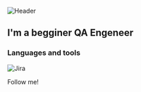 ![Header](https://user-images.githubusercontent.com/113775068/194911002-d9a06bd2-1008-4bc6-9fab-d97f9a5cefbe.png)

## I'm a begginer QA Engeneer

### Languages and tools
![Jira](https://img.shields.io/badge/-JIRA-0000FF)

Follow me!
